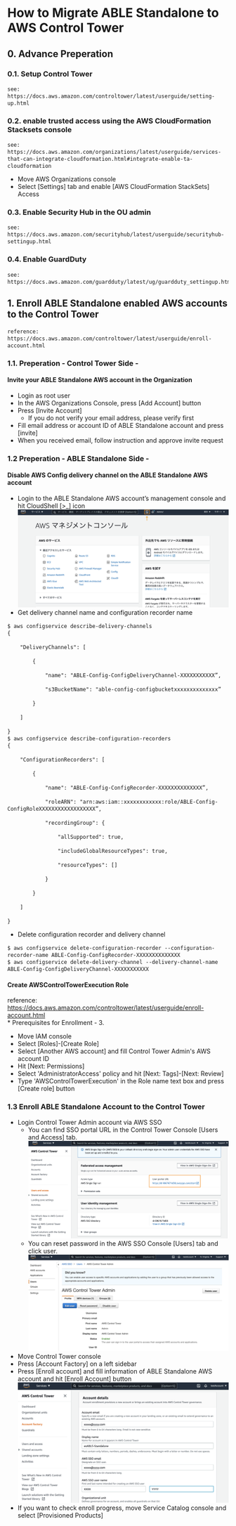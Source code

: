 # How to Migrate ABLE Standalone to AWS Control Tower
## 0. Advance Preperation
### 0.1. Setup Control Tower
	see: https://docs.aws.amazon.com/controltower/latest/userguide/setting-up.html
### 0.2. enable trusted access using the AWS CloudFormation Stacksets console
	see: https://docs.aws.amazon.com/organizations/latest/userguide/services-that-can-integrate-cloudformation.html#integrate-enable-ta-cloudformation  
* Move AWS Organizations console  
* Select [Settings] tab and enable [AWS CloudFormation StackSets] Access

### 0.3. Enable Security Hub in the OU admin
	see: https://docs.aws.amazon.com/securityhub/latest/userguide/securityhub-settingup.html
### 0.4. Enable GuardDuty
    see: https://docs.aws.amazon.com/guardduty/latest/ug/guardduty_settingup.html


## 1. Enroll ABLE Standalone enabled AWS accounts to the Control Tower
	reference: https://docs.aws.amazon.com/controltower/latest/userguide/enroll-account.html

### 1.1. Preperation - Control Tower Side -

#### Invite your ABLE Standalone AWS account in the Organization
* Login as root user
* In the AWS Organizations Console, press [Add Account] button
* Press [Invite Account]
    * If you do not verify your email address, please verify first
* Fill email address or account ID of ABLE Standalone account and press [invite]
* When you received email, follow instruction and approve invite request

### 1.2 Preperation - ABLE Standalone Side -
#### Disable AWS Config delivery channel on the ABLE Standalone AWS account
* Login to the ABLE Standalone AWS account’s management console and hit CloudShell [>_] icon
![OpenConsole](/doc/img/OpenConsole.png)
* Get delivery channel name and configuration recorder name
```
$ aws configservice describe-delivery-channels
{

    "DeliveryChannels": [

        {

            "name": "ABLE-Config-ConfigDeliveryChannel-XXXXXXXXXXX”,

            "s3BucketName": "able-config-configbucketxxxxxxxxxxxxxx”

        }

    ]

}
$ aws configservice describe-configuration-recorders
{

    "ConfigurationRecorders": [

        {

            "name": "ABLE-Config-ConfigRecorder-XXXXXXXXXXXXXX”,

            "roleARN": "arn:aws:iam::xxxxxxxxxxxx:role/ABLE-Config-ConfigRoleXXXXXXXXXXXXXXXXXX”,

            "recordingGroup": {

                "allSupported": true,

                "includeGlobalResourceTypes": true,

                "resourceTypes": []

            }

        }

    ]

}
```
* Delete configuration recorder and delivery channel
```
$ aws configservice delete-configuration-recorder --configuration-recorder-name ABLE-Config-ConfigRecorder-XXXXXXXXXXXXXX
$ aws configservice delete-delivery-channel --delivery-channel-name ABLE-Config-ConfigDeliveryChannel-XXXXXXXXXXX
```
#### Create AWSControlTowerExecution Role
reference: https://docs.aws.amazon.com/controltower/latest/userguide/enroll-account.html  
    * Prerequisites for Enrollment - 3.
* Move IAM console
* Select [Roles]-[Create Role]
* Select [Another AWS account] and fill Control Tower Admin's AWS account ID
* Hit [Next: Permissions]
* Select 'AdministratorAccess' policy and hit [Next: Tags]-[Next: Review]
* Type 'AWSControlTowerExecution' in the  Role name text box and press [Create role] button


### 1.3 Enroll ABLE Standalone Account to the Control Tower
* Login Control Tower Admin account via AWS SSO
    * You can find SSO portal URL in the Control Tower Console [Users and Access] tab.
    ![SSOURL](/doc/img/SSOURL.png)
    * You can reset password in the AWS SSO Console [Users] tab and click user.
    ![ChangePass](/doc/img/ChangePass.png)
* Move Control Tower console
* Press [Account Factory] on a left sidebar
* Press [Enroll account] and fill information of ABLE Standalone AWS account and hit [Enroll Account] button
![Enroll](/doc/img/Enroll.png)
* If you want to check enroll progress, move Service Catalog console and select [Provisioned Products]